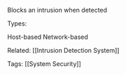 Blocks an intrusion when detected

Types:

Host-based
Network-based

Related: [[Intrusion Detection System]]

Tags:
[[System Security]]